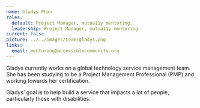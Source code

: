 ```yaml
---
name: Gladys Phan
roles:
  default: Project Manager, mutua11y mentoring
  leadership: Project Manager, mutua11y mentoring
current: false
picture: ../../images/team/gladys.png
links:
  email: mentoring@accessiblecommunity.org
---
```


Gladys currently works on a global technology service management team. She has been studying to be a Project Management Professional (PMP) and working towards her certification.

Gladys’ goal is to help build a service that impacts a lot of people, particularly those with disabilities.
